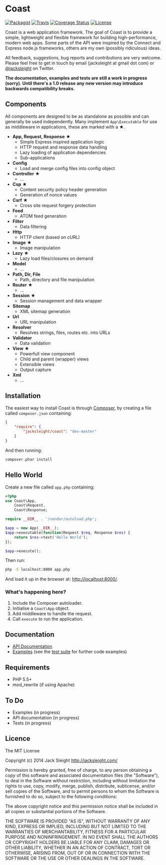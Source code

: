# Coast

[![Packagist](http://img.shields.io/packagist/v/jacksleight/coast.svg?style=flat-square)](https://packagist.org/packages/jacksleight/coast)
[![Travis](http://img.shields.io/travis/jacksleight/coast/dev.svg?style=flat-square)](https://travis-ci.org/jacksleight/coast)
[![Coverage Status](http://img.shields.io/coveralls/jacksleight/coast/dev.svg?style=flat-square)](https://coveralls.io/r/jacksleight/coast)
[![License](http://img.shields.io/packagist/l/jacksleight/coast.svg?style=flat-square)](https://packagist.org/packages/jacksleight/coast)

Coast is a web application framework. The goal of Coast is to provide a simple, lightweight and flexible framework for building high-performance, modern web apps. Some parts of the API were inspired by the Connect and Express node.js frameworks, others are my own (possibly ridiculous) ideas.

All feedback, suggestions, bug reports and contributions are very welcome. Please feel free to get in touch by email (jacksleight at gmail dot com) or [@jacksleight](https://twitter.com/jacksleight) on Twitter.

**The documentation, examples and tests are still a work in progress (sorry). Until there's a 1.0 release any new version may introduce backwards compatibility breaks.**

## Components

All components are designed to be as standalone as possible and can generally be used independently. Many implement `App\Executable` for use as middleware in applications, these are marked with a ★.

* **App, Request, Response** ★
	* Simple Express inspired application logic
	* HTTP request and response data handling
	* Lazy loading of application dependencies
	* Sub-applications
* **Config**
	* Load and merge config files into config object
* **Controller** ★
	* ...
* **Csp** ★
	* Content security policy header generation
	* Generation of nonce values
* **Csrf** ★
	* Cross site request forgery protection
* **Feed**
	* ATOM feed generation
* **Filter**
	* Data filtering
* **Http**
	* HTTP client (based on cURL)
* **Image** ★
	* Image manipulation
* **Lazy** ★
	* Lazy load files/closures on demand
* **Model**
	* ...
* **Path, Dir, File**
	* Path, directory and file manipulation
* **Router** ★
	* ...
* **Session** ★
	* Session management and data wrapper
* **Sitemap** 
	* XML sitemap generation
* **Url**
	* URL manipulation
* **Resolver**
	* Resolves strings, files, routes etc. into URLs
* **Validator**
	* Data validation
* **View** ★
	* Powerfull view component
	* Child and parent (wrapper) views
	* Extensible views
	* Output capture
* **Xml**
	* ...
	
## Installation

The easiest way to install Coast is through [Composer](https://getcomposer.org/doc/00-intro.md), by creating a file called `composer.json` containing:

```json
{
    "require": {
        "jacksleight/coast": "dev-master"
    }
}
```

And then running:

```bash
composer.phar install
```

## Hello World

Create a new file called `app.php` containing:

```php
<?php
use Coast\App,
    Coast\Request, 
    Coast\Response;

require __DIR__ . '/vendor/autoload.php';

$app = new App(__DIR__);
$app->executable(function(Request $req, Response $res) {
    return $res->text('Hello World');
});

$app->execute();
```
    
Then run:

```bash
php -S localhost:8000 app.php
```
    
And load it up in the browser at: [http://localhost:8000/](http://localhost:8000/).

### What's happening here?

1. Include the Composer autoloader.
2. Initialise a `Coast\App` object.
3. Add middleware to handle the request.
4. Call `execute` to run the application.

## Documentation

* [API Documentation](https://rawgit.com/jacksleight/coast/docs/api/index.html)  
* [Examples](https://github.com/jacksleight/coast/tree/examples) (see the [test suite](tests/Coast) for further code examples)

## Requirements

* PHP 5.5+
* mod_rewrite (if using Apache)

## To Do

* Examples (in progress)
* API documentation (in progress)
* Tests (in progress)

## Licence

The MIT License

Copyright (c) 2014 Jack Sleight <http://jacksleight.com/>

Permission is hereby granted, free of charge, to any person obtaining a copy
of this software and associated documentation files (the "Software"), to deal
in the Software without restriction, including without limitation the rights
to use, copy, modify, merge, publish, distribute, sublicense, and/or sell
copies of the Software, and to permit persons to whom the Software is
furnished to do so, subject to the following conditions:

The above copyright notice and this permission notice shall be included in
all copies or substantial portions of the Software.

THE SOFTWARE IS PROVIDED "AS IS", WITHOUT WARRANTY OF ANY KIND, EXPRESS OR
IMPLIED, INCLUDING BUT NOT LIMITED TO THE WARRANTIES OF MERCHANTABILITY,
FITNESS FOR A PARTICULAR PURPOSE AND NONINFRINGEMENT. IN NO EVENT SHALL THE
AUTHORS OR COPYRIGHT HOLDERS BE LIABLE FOR ANY CLAIM, DAMAGES OR OTHER
LIABILITY, WHETHER IN AN ACTION OF CONTRACT, TORT OR OTHERWISE, ARISING FROM,
OUT OF OR IN CONNECTION WITH THE SOFTWARE OR THE USE OR OTHER DEALINGS IN
THE SOFTWARE.
